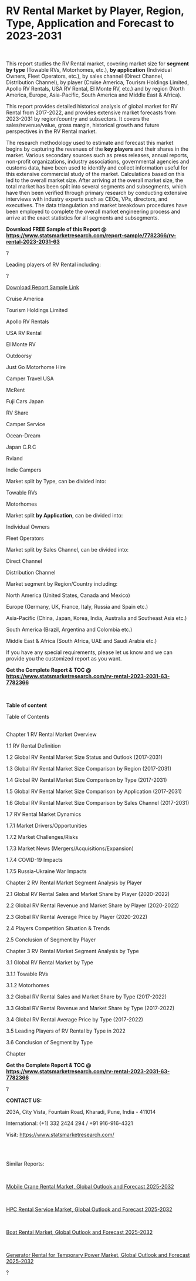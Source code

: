 <h1>RV Rental Market by Player, Region, Type, Application and Forecast to 2023-2031</h1><br/><p>This report studies the RV Rental market, covering market size for <strong>segment by type</strong> (Towable RVs, Motorhomes, etc.), <strong>by application</strong> (Individual Owners, Fleet Operators, etc.), by sales channel (Direct Channel, Distribution Channel), by player (Cruise America, Tourism Holdings Limited, Apollo RV Rentals, USA RV Rental, EI Monte RV, etc.) and by region (North America, Europe, Asia-Pacific, South America and Middle East & Africa).</p>
 
 
 
 <p>This report provides detailed historical analysis of global market for RV Rental from 2017-2022, and provides extensive market forecasts from 2023-2031 by region/country and subsectors. It covers the sales/revenue/value, gross margin, historical growth and future perspectives in the RV Rental market.</p>
 
 
 
 <p>The research methodology used to estimate and forecast this market begins by capturing the revenues of the <strong>key players</strong> and their shares in the market. Various secondary sources such as press releases, annual reports, non-profit organizations, industry associations, governmental agencies and customs data, have been used to identify and collect information useful for this extensive commercial study of the market. Calculations based on this led to the overall market size. After arriving at the overall market size, the total market has been split into several segments and subsegments, which have then been verified through primary research by conducting extensive interviews with industry experts such as CEOs, VPs, directors, and executives. The data triangulation and market breakdown procedures have been employed to complete the overall market engineering process and arrive at the exact statistics for all segments and subsegments.</p>
 
 
 
 <div><b>Download FREE Sample of this Report @ <a href="https://www.statsmarketresearch.com/download-free-sample/7782366/rv-rental-2023-2031-63">https://www.statsmarketresearch.com/report-sample/7782366/rv-rental-2023-2031-63</a></b></div>
 
 
 
 <p>? </p>
 
 
 
 <p>Leading players of RV Rental including:</p>
 
 
 
 <p>? </p>
 
 
 
 <p><a href="https://www.statsmarketresearch.com/download-free-sample/7782366/rv-rental-2023-2031-63">Download Report Sample Link</a></p>
 
 
 
 <p>Cruise America</p>
 
 
 
 <p>Tourism Holdings Limited</p>
 
 
 
 <p>Apollo RV Rentals</p>
 
 
 
 <p>USA RV Rental</p>
 
 
 
 <p>EI Monte RV</p>
 
 
 
 <p>Outdoorsy</p>
 
 
 
 <p>Just Go Motorhome Hire</p>
 
 
 
 <p>Camper Travel USA</p>
 
 
 
 <p>McRent</p>
 
 
 
 <p>Fuji Cars Japan</p>
 
 
 
 <p>RV Share</p>
 
 
 
 <p>Camper Service</p>
 
 
 
 <p>Ocean-Dream</p>
 
 
 
 <p>Japan C.R.C</p>
 
 
 
 <p>Rvland</p>
 
 
 
 <p>Indie Campers</p>
 
 
 
 <p>Market split by Type, can be divided into:</p>
 
 
 
 <p>Towable RVs</p>
 
 
 
 <p>Motorhomes</p>
 
 
 
 <p>Market split <strong>by Application</strong>, can be divided into:</p>
 
 
 
 <p>Individual Owners</p>
 
 
 
 <p>Fleet Operators</p>
 
 
 
 <p>Market split by Sales Channel, can be divided into:</p>
 
 
 
 <p>Direct Channel</p>
 
 
 
 <p>Distribution Channel</p>
 
 
 
 <p>Market segment by Region/Country including:</p>
 
 
 
 <p>North America (United States, Canada and Mexico)</p>
 
 
 
 <p>Europe (Germany, UK, France, Italy, Russia and Spain etc.)</p>
 
 
 
 <p>Asia-Pacific (China, Japan, Korea, India, Australia and Southeast Asia etc.)</p>
 
 
 
 <p>South America (Brazil, Argentina and Colombia etc.)</p>
 
 
 
 <p>Middle East & Africa (South Africa, UAE and Saudi Arabia etc.)</p>
 
 
 
 <p>If you have any special requirements, please let us know and we can provide you the customized report as you want.</p>
 
 
 
 <div><b>Get the Complete Report & TOC @ <a href="https://www.statsmarketresearch.com/rv-rental-2023-2031-63-7782366">https://www.statsmarketresearch.com/rv-rental-2023-2031-63-7782366</a></b></div>
 
 
 
 <p><br />
 
 <b>Table of content</b></p>
 
 
 
 <p>Table of Contents<br />
 
 <br />
 
 Chapter 1 RV Rental Market Overview<br />
 
 1.1 RV Rental Definition<br />
 
 1.2 Global RV Rental Market Size Status and Outlook (2017-2031)<br />
 
 1.3 Global RV Rental Market Size Comparison by Region (2017-2031)<br />
 
 1.4 Global RV Rental Market Size Comparison by Type (2017-2031)<br />
 
 1.5 Global RV Rental Market Size Comparison by Application (2017-2031)<br />
 
 1.6 Global RV Rental Market Size Comparison by Sales Channel (2017-2031)<br />
 
 1.7 RV Rental Market Dynamics<br />
 
 1.7.1 Market Drivers/Opportunities<br />
 
 1.7.2 Market Challenges/Risks<br />
 
 1.7.3 Market News (Mergers/Acquisitions/Expansion)<br />
 
 1.7.4 COVID-19 Impacts<br />
 
 1.7.5 Russia-Ukraine War Impacts<br />
 
 Chapter 2 RV Rental Market Segment Analysis by Player<br />
 
 2.1 Global RV Rental Sales and Market Share by Player (2020-2022)<br />
 
 2.2 Global RV Rental Revenue and Market Share by Player (2020-2022)<br />
 
 2.3 Global RV Rental Average Price by Player (2020-2022)<br />
 
 2.4 Players Competition Situation & Trends<br />
 
 2.5 Conclusion of Segment by Player<br />
 
 Chapter 3 RV Rental Market Segment Analysis by Type<br />
 
 3.1 Global RV Rental Market by Type<br />
 
 3.1.1 Towable RVs<br />
 
 3.1.2 Motorhomes<br />
 
 3.2 Global RV Rental Sales and Market Share by Type (2017-2022)<br />
 
 3.3 Global RV Rental Revenue and Market Share by Type (2017-2022)<br />
 
 3.4 Global RV Rental Average Price by Type (2017-2022)<br />
 
 3.5 Leading Players of RV Rental by Type in 2022<br />
 
 3.6 Conclusion of Segment by Type<br />
 
 Chapter</p>
 
 
 
 <div><b>Get the Complete Report & TOC @ <a href="https://www.statsmarketresearch.com/rv-rental-2023-2031-63-7782366">https://www.statsmarketresearch.com/rv-rental-2023-2031-63-7782366</a></b></div>
 
 
 
 <p>? </p>
 
 
 
 <p><b>CONTACT US:</b><br />
 
 203A, City Vista, Fountain Road, Kharadi, Pune, India - 411014<br />
 
 International: (+1) 332 2424 294 / +91 916-916-4321<br />
 
 Visit: <a href="https://www.statsmarketresearch.com/">https://www.statsmarketresearch.com/</a><br />
 
 <br />
 
 <br />
 
 Similar Reports:<br />
 
 <br />
 
 <a href="https://www.statsmarketresearch.com/global-mobile-crane-rental-forecast-2025-2032-220-8037555">Mobile Crane Rental Market, Global Outlook and Forecast 2025-2032</a><br />
 
 <br />
 
 <a href="https://www.statsmarketresearch.com/global-hpc-rental-service-forecast-2025-2032-331-8037199">HPC Rental Service Market, Global Outlook and Forecast 2025-2032</a><br />
 
 <br />
 
 <a href="https://www.statsmarketresearch.com/global-boat-rental-forecast-2025-2032-901-8036173">Boat Rental Market, Global Outlook and Forecast 2025-2032</a><br />
 
 <br />
 
 <a href="https://www.statsmarketresearch.com/global-generator-rental-for-temporary-power-forecast-2025-2032-500-8035881">Generator Rental for Temporary Power Market, Global Outlook and Forecast 2025-2032</a><br />
 
 ? </p>